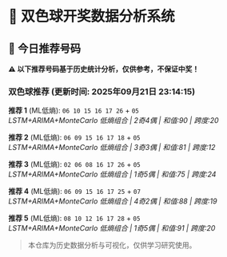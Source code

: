 # 🎯 双色球开奖数据分析系统

<!-- BEGIN:recommendations -->
## 🎯 今日推荐号码

**⚠️ 以下推荐号码基于历史统计分析，仅供参考，不保证中奖！**

### 双色球推荐 (更新时间: 2025年09月21日 23:14:15)

**推荐 1** (ML低熵): `06 10 15 16 17 26` + `05`  
*LSTM+ARIMA+MonteCarlo 低熵组合 | 2奇4偶 | 和值:90 | 跨度:20*

**推荐 2** (ML低熵): `06 09 15 16 17 18` + `05`  
*LSTM+ARIMA+MonteCarlo 低熵组合 | 3奇3偶 | 和值:81 | 跨度:12*

**推荐 3** (ML低熵): `02 06 08 16 17 26` + `05`  
*LSTM+ARIMA+MonteCarlo 低熵组合 | 1奇5偶 | 和值:75 | 跨度:24*

**推荐 4** (ML低熵): `06 09 15 16 17 25` + `07`  
*LSTM+ARIMA+MonteCarlo 低熵组合 | 4奇2偶 | 和值:88 | 跨度:19*

**推荐 5** (ML低熵): `08 10 12 16 17 28` + `05`  
*LSTM+ARIMA+MonteCarlo 低熵组合 | 1奇5偶 | 和值:91 | 跨度:20*

<!-- END:recommendations -->








































> 本仓库为历史数据分析与可视化，仅供学习研究使用。
